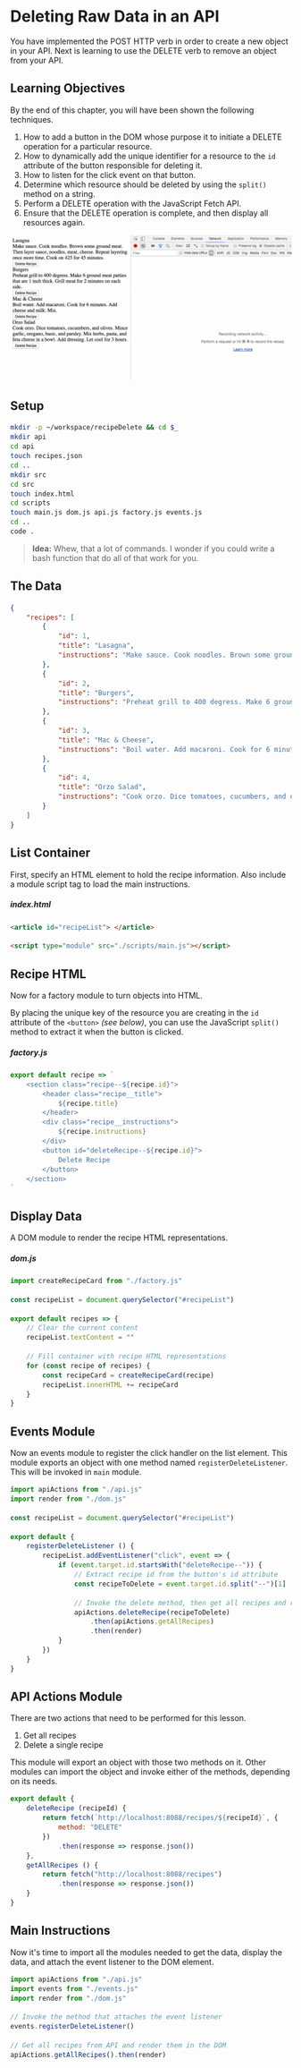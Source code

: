 # Deleting Raw Data in an API

You have implemented the POST HTTP verb in order to create a new object in your API. Next is learning to use the DELETE verb to remove an object from your API.

## Learning Objectives

By the end of this chapter, you will have been shown the following techniques.

1. How to add a button in the DOM whose purpose it to initiate a DELETE operation for a particular resource.
1. How to dynamically add the unique identifier for a resource to the `id` attribute of the button responsible for deleting it.
1. How to listen for the click event on that button.
1. Determine which resource should be deleted by using the `split()` method on a string.
1. Perform a DELETE operation with the JavaScript Fetch API.
1. Ensure that the DELETE operation is complete, and then display all resources again.

![clicking delete button triggers delete HTTP request](./images/deleting-data.gif)

## Setup

```sh
mkdir -p ~/workspace/recipeDelete && cd $_
mkdir api
cd api
touch recipes.json
cd ..
mkdir src
cd src
touch index.html
cd scripts
touch main.js dom.js api.js factory.js events.js
cd ..
code .
```

> **Idea:** Whew, that a lot of commands. I wonder if you could write a bash function that do all of that work for you.

## The Data

```json
{
    "recipes": [
        {
            "id": 1,
            "title": "Lasagna",
            "instructions": "Make sauce. Cook noodles. Brown some ground meat. Then layer sauce, noodles, meat, cheese. Repeat layering once more time. Cook on 425 for 45 minutes."
        },
        {
            "id": 2,
            "title": "Burgers",
            "instructions": "Preheat grill to 400 degress. Make 6 ground meat patties that are 1 inch thick. Grill meat for 2 minutes on each side."
        },
        {
            "id": 3,
            "title": "Mac & Cheese",
            "instructions": "Boil water. Add macaroni. Cook for 6 minutes. Add cheese and milk. Mix."
        },
        {
            "id": 4,
            "title": "Orzo Salad",
            "instructions": "Cook orzo. Dice tomatoes, cucumbers, and olives. Mince garlic, oregano, basic, and parsley. Mix herbs, pasta, and feta cheese in a bowl. Add dressing. Let cool for 3 hours."
        }
    ]
}
```

## List Container

First, specify an HTML element to hold the recipe information. Also include a module script tag to load the main instructions.

##### index.html

```html
<article id="recipeList"> </article>

<script type="module" src="./scripts/main.js"></script>
```

## Recipe HTML

Now for a factory module to turn objects into HTML.

By placing the unique key of the resource you are creating in the `id` attribute of the `<button>` _(see below)_, you can use the JavaScript `split()` method to extract it when the button is clicked.

##### factory.js

```js
export default recipe => `
    <section class="recipe--${recipe.id}">
        <header class="recipe__title">
            ${recipe.title}
        </header>
        <div class="recipe__instructions">
            ${recipe.instructions}
        </div>
        <button id="deleteRecipe--${recipe.id}">
            Delete Recipe
        </button>
    </section>
`
```

## Display Data

A DOM module to render the recipe HTML representations.

##### dom.js

```js
import createRecipeCard from "./factory.js"

const recipeList = document.querySelector("#recipeList")

export default recipes => {
    // Clear the current content
    recipeList.textContent = ""

    // Fill container with recipe HTML representations
    for (const recipe of recipes) {
        const recipeCard = createRecipeCard(recipe)
        recipeList.innerHTML += recipeCard
    }
}
```

## Events Module

Now an events module to register the click handler on the list element. This module exports an object with one method named `registerDeleteListener`. This will be invoked in `main` module.

```js
import apiActions from "./api.js"
import render from "./dom.js"

const recipeList = document.querySelector("#recipeList")

export default {
    registerDeleteListener () {
        recipeList.addEventListener("click", event => {
            if (event.target.id.startsWith("deleteRecipe--")) {
                // Extract recipe id from the button's id attribute
                const recipeToDelete = event.target.id.split("--")[1]

                // Invoke the delete method, then get all recipes and render them
                apiActions.deleteRecipe(recipeToDelete)
                    .then(apiActions.getAllRecipes)
                    .then(render)
            }
        })
    }
}
```

## API Actions Module

There are two actions that need to be performed for this lesson.

1. Get all recipes
1. Delete a single recipe

This module will export an object with those two methods on it. Other modules can import the object and invoke either of the methods, depending on its needs.

```js
export default {
    deleteRecipe (recipeId) {
        return fetch(`http://localhost:8088/recipes/${recipeId}`, {
            method: "DELETE"
        })
            .then(response => response.json())
    },
    getAllRecipes () {
        return fetch("http://localhost:8088/recipes")
            .then(response => response.json())
    }
}
```

## Main Instructions

Now it's time to import all the modules needed to get the data, display the data, and attach the event listener to the DOM element.

```js
import apiActions from "./api.js"
import events from "./events.js"
import render from "./dom.js"

// Invoke the method that attaches the event listener
events.registerDeleteListener()

// Get all recipes from API and render them in the DOM
apiActions.getAllRecipes().then(render)
```